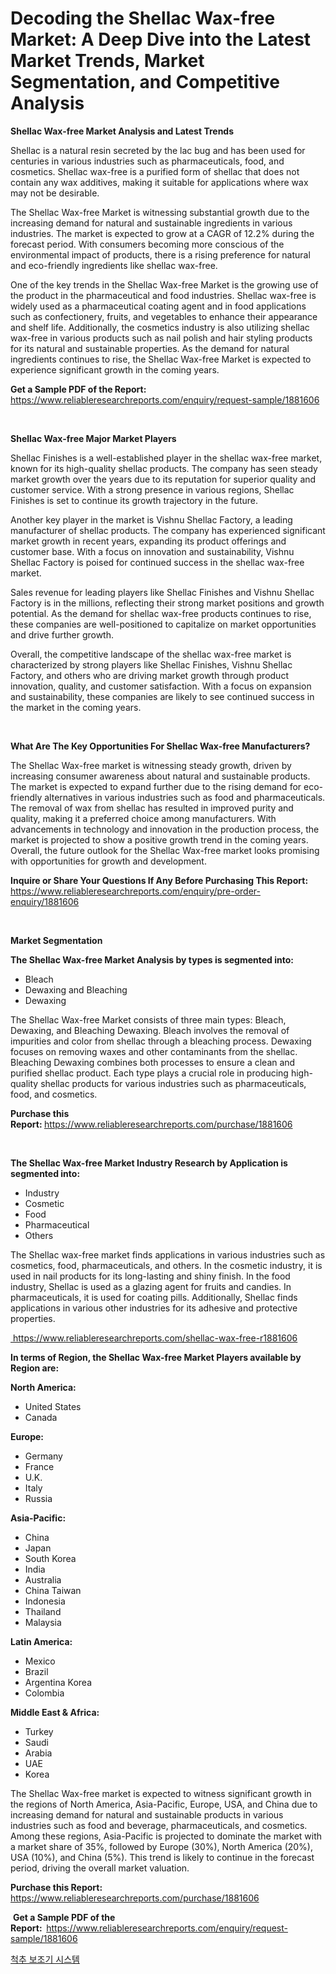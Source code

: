<p><h1>Decoding the Shellac Wax-free Market: A Deep Dive into the Latest Market Trends, Market Segmentation, and Competitive Analysis</h1></p><p><strong>Shellac Wax-free Market Analysis and Latest Trends</strong></p>
<p><p>Shellac is a natural resin secreted by the lac bug and has been used for centuries in various industries such as pharmaceuticals, food, and cosmetics. Shellac wax-free is a purified form of shellac that does not contain any wax additives, making it suitable for applications where wax may not be desirable.</p><p>The Shellac Wax-free Market is witnessing substantial growth due to the increasing demand for natural and sustainable ingredients in various industries. The market is expected to grow at a CAGR of 12.2% during the forecast period. With consumers becoming more conscious of the environmental impact of products, there is a rising preference for natural and eco-friendly ingredients like shellac wax-free.</p><p>One of the key trends in the Shellac Wax-free Market is the growing use of the product in the pharmaceutical and food industries. Shellac wax-free is widely used as a pharmaceutical coating agent and in food applications such as confectionery, fruits, and vegetables to enhance their appearance and shelf life. Additionally, the cosmetics industry is also utilizing shellac wax-free in various products such as nail polish and hair styling products for its natural and sustainable properties. As the demand for natural ingredients continues to rise, the Shellac Wax-free Market is expected to experience significant growth in the coming years.</p></p>
<p><strong>Get a Sample PDF of the Report:&nbsp;</strong> <a href="https://www.reliableresearchreports.com/enquiry/request-sample/1881606">https://www.reliableresearchreports.com/enquiry/request-sample/1881606</a></p>
<p>&nbsp;</p>
<p><strong>Shellac Wax-free Major Market Players</strong></p>
<p><p>Shellac Finishes is a well-established player in the shellac wax-free market, known for its high-quality shellac products. The company has seen steady market growth over the years due to its reputation for superior quality and customer service. With a strong presence in various regions, Shellac Finishes is set to continue its growth trajectory in the future.</p><p>Another key player in the market is Vishnu Shellac Factory, a leading manufacturer of shellac products. The company has experienced significant market growth in recent years, expanding its product offerings and customer base. With a focus on innovation and sustainability, Vishnu Shellac Factory is poised for continued success in the shellac wax-free market.</p><p>Sales revenue for leading players like Shellac Finishes and Vishnu Shellac Factory is in the millions, reflecting their strong market positions and growth potential. As the demand for shellac wax-free products continues to rise, these companies are well-positioned to capitalize on market opportunities and drive further growth.</p><p>Overall, the competitive landscape of the shellac wax-free market is characterized by strong players like Shellac Finishes, Vishnu Shellac Factory, and others who are driving market growth through product innovation, quality, and customer satisfaction. With a focus on expansion and sustainability, these companies are likely to see continued success in the market in the coming years.</p></p>
<p>&nbsp;</p>
<p><strong>What Are The Key Opportunities For Shellac Wax-free Manufacturers?</strong></p>
<p><p>The Shellac Wax-free market is witnessing steady growth, driven by increasing consumer awareness about natural and sustainable products. The market is expected to expand further due to the rising demand for eco-friendly alternatives in various industries such as food and pharmaceuticals. The removal of wax from shellac has resulted in improved purity and quality, making it a preferred choice among manufacturers. With advancements in technology and innovation in the production process, the market is projected to show a positive growth trend in the coming years. Overall, the future outlook for the Shellac Wax-free market looks promising with opportunities for growth and development.</p></p>
<p><strong>Inquire or Share Your Questions If Any Before Purchasing This Report:</strong> <a href="https://www.reliableresearchreports.com/enquiry/pre-order-enquiry/1881606">https://www.reliableresearchreports.com/enquiry/pre-order-enquiry/1881606</a></p>
<p>&nbsp;</p>
<p><strong>Market Segmentation</strong></p>
<p><strong>The Shellac Wax-free Market Analysis by types is segmented into:</strong></p>
<p><ul><li>Bleach</li><li>Dewaxing and Bleaching</li><li>Dewaxing</li></ul></p>
<p><p>The Shellac Wax-free Market consists of three main types: Bleach, Dewaxing, and Bleaching Dewaxing. Bleach involves the removal of impurities and color from shellac through a bleaching process. Dewaxing focuses on removing waxes and other contaminants from the shellac. Bleaching Dewaxing combines both processes to ensure a clean and purified shellac product. Each type plays a crucial role in producing high-quality shellac products for various industries such as pharmaceuticals, food, and cosmetics.</p></p>
<p><strong>Purchase this Report:&nbsp;</strong><a href="https://www.reliableresearchreports.com/purchase/1881606">https://www.reliableresearchreports.com/purchase/1881606</a></p>
<p>&nbsp;</p>
<p><strong>The Shellac Wax-free Market Industry Research by Application is segmented into:</strong></p>
<p><ul><li>Industry</li><li>Cosmetic</li><li>Food</li><li>Pharmaceutical</li><li>Others</li></ul></p>
<p><p>The Shellac wax-free market finds applications in various industries such as cosmetics, food, pharmaceuticals, and others. In the cosmetic industry, it is used in nail products for its long-lasting and shiny finish. In the food industry, Shellac is used as a glazing agent for fruits and candies. In pharmaceuticals, it is used for coating pills. Additionally, Shellac finds applications in various other industries for its adhesive and protective properties.</p></p>
<p><a href="https://www.reliableresearchreports.com/shellac-wax-free-r1881606">&nbsp;https://www.reliableresearchreports.com/shellac-wax-free-r1881606</a></p>
<p><strong>In terms of Region, the Shellac Wax-free Market Players available by Region are:</strong></p>
<p>
    <p> <strong> North America: </strong>
        <ul>
            <li>United States</li>
            <li>Canada</li>
        </ul>
        </p> 
    <p> <strong> Europe: </strong>
        <ul>
            <li>Germany</li>
            <li>France</li>
            <li>U.K.</li>
            <li>Italy</li>
            <li>Russia</li>
        </ul>
        </p> 
    <p> <strong> Asia-Pacific: </strong>
        <ul>
            <li>China</li>
            <li>Japan</li>
            <li>South Korea</li>
            <li>India</li>
            <li>Australia</li>
            <li>China Taiwan</li>
            <li>Indonesia</li>
            <li>Thailand</li>
            <li>Malaysia</li>
        </ul>
        </p> 
    <p> <strong> Latin America: </strong>
        <ul>
            <li>Mexico</li>
            <li>Brazil</li>
            <li>Argentina Korea</li>
            <li>Colombia</li>
        </ul>
        </p> 
    <p> <strong> Middle East & Africa: </strong>
        <ul>
            <li>Turkey</li>
            <li>Saudi</li>
            <li>Arabia</li>
            <li>UAE</li>
            <li>Korea</li>
        </ul>
    </p>
    </p>
<p><p>The Shellac Wax-free market is expected to witness significant growth in the regions of North America, Asia-Pacific, Europe, USA, and China due to increasing demand for natural and sustainable products in various industries such as food and beverage, pharmaceuticals, and cosmetics. Among these regions, Asia-Pacific is projected to dominate the market with a market share of 35%, followed by Europe (30%), North America (20%), USA (10%), and China (5%). This trend is likely to continue in the forecast period, driving the overall market valuation.</p></p>
<p><strong>Purchase this Report: </strong><a href="https://www.reliableresearchreports.com/purchase/1881606">https://www.reliableresearchreports.com/purchase/1881606</a></p>
<p>&nbsp;<strong>Get a Sample PDF of the Report:&nbsp;&nbsp;</strong><a href="https://www.reliableresearchreports.com/enquiry/request-sample/1881606">https://www.reliableresearchreports.com/enquiry/request-sample/1881606</a></p>
<p><strong></strong></p>
<p><p><a href="https://github.com/regina00882/Market-Research-Report-List-1/blob/main/2739665144956.md">척추 보조기 시스템</a></p></p>